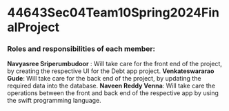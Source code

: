 # 44643Sec04Team10Spring2024FinalProject
### Roles and responsibilities of each member:
**Navyasree Sriperumbudoor** : Will take care for the front end of the project, by creating the respective UI for the Debt app project.
**Venkateswararao Gude**: Will take care for the back end of the project, by updating the required data into the database.
**Naveen Reddy Venna**: Will take care the operations between the front and back end of the respective app by using the swift programming language.
